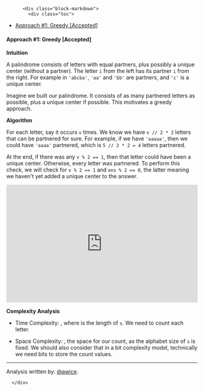 <div class="article-body">
        
          <div class="block-markdown">
            <div class="toc">
<ul>
<li><a href="#approach-1-greedy-accepted">Approach #1: Greedy [Accepted]</a></li>
</ul>
</div>
<h4 id="approach-1-greedy-accepted">Approach #1: Greedy [Accepted]</h4>
<p><strong>Intuition</strong></p>
<p>A palindrome consists of letters with equal partners, plus possibly a unique center (without a partner).  The letter <code>i</code> from the left has its partner <code>i</code> from the right.  For example in <code>'abcba'</code>, <code>'aa'</code> and <code>'bb'</code> are partners, and <code>'c'</code> is a unique center.</p>
<p>Imagine we built our palindrome.  It consists of as many partnered letters as possible, plus a unique center if possible.  This motivates a greedy approach.</p>
<p><strong>Algorithm</strong></p>
<p>For each letter, say it occurs <code>v</code> times.  We know we have <code>v // 2 * 2</code> letters that can be partnered for sure.  For example, if we have <code>'aaaaa'</code>, then we could have <code>'aaaa'</code> partnered, which is <code>5 // 2 * 2 = 4</code> letters partnered.</p>
<p>At the end, if there was any <code>v % 2 == 1</code>, then that letter could have been a unique center.  Otherwise, every letter was partnered.  To perform this check, we will check for <code>v % 2 == 1</code> and <code>ans % 2 == 0</code>, the latter meaning we haven't yet added a unique center to the answer.</p>
<iframe src="https://leetcode.com/playground/ZnPVAdHR/shared" frameborder="0" width="100%" height="310" name="ZnPVAdHR"></iframe>

<p><strong>Complexity Analysis</strong></p>
<ul>
<li>
<p>Time Complexity: <script type="math/tex; mode=display">O(N)</script>, where <script type="math/tex; mode=display">N</script> is the length of <code>s</code>.  We need to count each letter.</p>
</li>
<li>
<p>Space Complexity: <script type="math/tex; mode=display">O(1)</script>, the space for our count, as the alphabet size of <code>s</code> is fixed.  We should also consider that in a bit complexity model, technically we need <script type="math/tex; mode=display">O(\log N)</script> bits to store the count values.</p>
</li>
</ul>
<hr>
<p>Analysis written by: <a href="https://leetcode.com/awice">@awice</a>.</p>
          </div>
        
      </div>